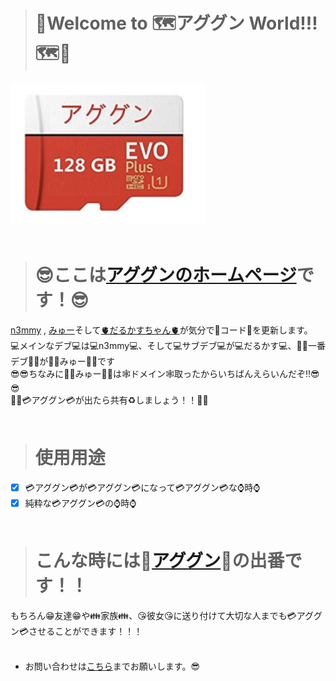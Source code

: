 ># 👋Welcome to 🗺️アググン World!!!🗺️👋<br>
![AGUGUN](https://github.com/aggn-jp/main-page/blob/main/images/aguguncard.png)<br><br>
># 😎ここは[アググンのホームページ](https://アググン.jp/)です！😎<br>
[n3mmy](https://github.com/n3mmy) , [みゅー](https://github.com/my3u)そして[🫀だるかすちゃん🫀](https://github.com/darui3018823)が気分で📓コード📓を更新します。<br>
💻メインなデブ💻は💻n3mmy💻、そして💻サブデブ💻が💻だるかす💻、🍔🍿一番デブ🍿🍔が🍔🍿みゅー🍿🍔です<br>
😎😎ちなみに🍔🍿みゅー🍿🍔は🕸️ドメイン🕸️取ったからいちばんえらいんだぞ‼️😎😎<br>
🎉🎉💳アググン💳が出たら共有♻️しましょう！！🎉🎉<br><br>
># 使用用途<br>
- [x] 💳アググン💳が💳アググン💳になって💳アググン💳な⌚時⌚<br>
- [x] 純粋な💳アググン💳の⌚時⌚<br><br>

># こんな時には🗾[アググン](https://xn--cck2aa2y.jp)🗾の出番です！！<br>

もちろん😁友達😁や👪家族👪、😘彼女😘に送り付けて大切な人までも💳アググン💳させることができます！！！<br><br>


* お問い合わせは[こちら](<mailto:support@xn--cck2aa2y.jp>)までお願いします。😎

